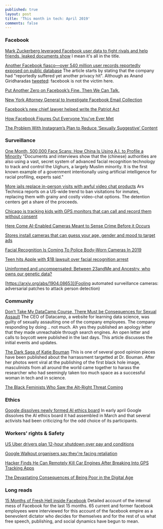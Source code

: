 ```yaml
---
published: true
layout: post
title: 'This month in tech: April 2019'
comments: false
---
```


### Facebook
[Mark Zuckerberg leveraged Facebook user data to fight rivals and help friends, leaked documents show](https://www.nbcnews.com/tech/social-media/mark-zuckerberg-leveraged-facebook-user-data-fight-rivals-help-friends-n994706?cid=sm_npd_nn_tw_ma) I mean it's all in the title.

[Another Facebook fiasco—over 540 million user records reportedly exposed on public database](https://www.fastcompany.com/90329550/another-facebook-fiasco-over-540-million-user-records-reportedly-exposed-on-public-database?partner=rss&utm_source=twitter.com&utm_medium=social&utm_campaign=rss+fastcompany&utm_content=rss) The article starts by stating that the company had "reportedly suffered yet another privacy hit". Although as Anand Giridharadas [tweeted](https://twitter.com/AnandWrites/status/1114599833485172739): facebook is not the victim here.

[Put Another Zero on Facebook’s Fine. Then We Can Talk.](https://www.nytimes.com/2019/04/25/opinion/facebook-fine.html)

[New York Attorney General to Investigate Facebook Email Collection](https://www.nytimes.com/2019/04/25/technology/facebook-new-york-attorney-general-investigation.html)

[Facebook’s new chief lawyer helped write the Patriot Act](https://www.theverge.com/2019/4/22/18511633/facebook-general-counsel-patriot-act-jennifer-newstead)

[How Facebook Figures Out Everyone You've Ever Met](https://gizmodo.com/how-facebook-figures-out-everyone-youve-ever-met-1819822691)


[The Problem With Instagram’s Plan to Reduce ‘Sexually Suggestive’ Content](https://onezero.medium.com/the-problem-with-instagrams-plan-to-reduce-sexually-suggestive-content-405bfdb63940)

### Surveillance
[One Month, 500,000 Face Scans: How China Is Using A.I. to Profile a Minority](https://www.nytimes.com/2019/04/14/technology/china-surveillance-artificial-intelligence-racial-profiling.html) "Documents and interviews show that the (chinese) authorities are also using a vast, secret system of advanced facial recognition technology to track and control the Uighurs, a largely Muslim minority. It is the first known example of a government intentionally using artificial intelligence for racial profiling, experts said."

[More jails replace in-person visits with awful video chat products](https://arstechnica.com/tech-policy/2019/04/more-jails-replace-in-person-visits-with-awful-video-chat-products/) Ars Technica reports on a US-wide trend to ban visitations for inmates, replacing them with grainy and costly video-chat options. The detention centers get a share of the proceeds.

[Chicago is tracking kids with GPS  monitors that can call and record them without consent](https://theappeal.org/chicago-electronic-monitoring-wiretapping-juveniles/)

[Here Come AI-Enabled Cameras Meant to Sense Crime Before it Occurs](https://www.defenseone.com/technology/2019/04/ai-enabled-cameras-detect-crime-it-occurs-will-soon-invade-physical-world/156502/)

[Stores install cameras that can guess your age, gender and mood to target ads](https://www.latimes.com/business/la-fi-cameras-grocery-stores-targeted-ads-20190424-story.html)

[Facial Recognition Is Coming To Police Body-Worn Cameras In 2019](https://www.forbes.com/sites/zakdoffman/2019/01/10/body-worn-2-0-how-iot-facial-recognition-is-set-to-change-frontline-policing/)

[Teen hits Apple with $1B lawsuit over facial recognition arrest](https://www.cnet.com/news/teen-hits-apple-with-1b-lawsuit-over-facial-recognition-arrest/)

[Uninformed and uncompensated: Between 23andMe and Ancestry, who owns our genetic data?](https://www.bitchmedia.org/article/uninformed-and-uncompensated-between-23andme-and-ancestry-who-owns-our-genetic-data)

[https://arxiv.org/abs/1904.08653](Fooling automated surveillance cameras: adversarial patches to attack person detection)

### Community
[Don’t Take My DataCamp Course, There Must be Consequences for Sexual Assault](https://noamross.github.io/datacamp-sexual-assault/)
The CEO of Datacamp, a website for learning data science, was guilty of sexually assaulting one of the company employees. The company responding by doing .. not much. Ah yes they published an apology letter that they made unreachable through search engines. An open letter and calls to boycott were published in the last days. This article discusses the initial events and updates. 

[The Dark Saga of Katie Bouman](https://www.theatlantic.com/science/archive/2019/04/katie-bouman-black-hole/587137/)
This is one of several good opinion pieces have been published about the harrassment targetted at Dr. Bouman. After her photos went viral at the publishing of the first black hole image, masculinists from all around the world came together to harass the researcher who had seemingly taken too much space as a successful woman in tech and in science. 

[The Black Feminists Who Saw the Alt-Right Threat Coming](https://slate.com/technology/2019/04/black-feminists-alt-right-twitter-gamergate.html)

### Ethics

[Google dissolves newly formed AI ethics board](https://www.engadget.com/2019/04/04/google-dissolves-ai-ethics-board/) 
In early april Google dissolves the AI ethics board it had assembled in March and that several activists had been criticizing for the odd choice of its participants. 

### Workers' rights & Safety

[US Uber drivers plan 12-hour shutdown over pay and conditions](https://www.bbc.com/news/technology-48051646)

[Google Walkout organisers say they're facing retaliation](https://www.wired.com/story/google-walkout-organizers-say-theyre-facing-retaliation/?mbid=social_twitter_onsiteshare)

[Hacker Finds He Can Remotely Kill Car Engines After Breaking Into GPS Tracking Apps](https://motherboard.vice.com/en_us/article/zmpx4x/hacker-monitor-cars-kill-engine-gps-tracking-apps)

[The Devastating Consequences of Being Poor in the Digital Age](https://www.nytimes.com/2019/04/25/opinion/privacy-poverty.html)


### Long reads
[15 Months of Fresh Hell inside Facebook](https://www.wired.com/story/facebook-mark-zuckerberg-15-months-of-fresh-hell/)
Detailed account of the internal mess of Facebook for the last 15 months. 65 current and former facebook employees were interviewed for this account of the facebook empire as a benevolent dictator who decides for themselves and for the rest of us what free speech, publishing, and social dynamics have begun to mean.
